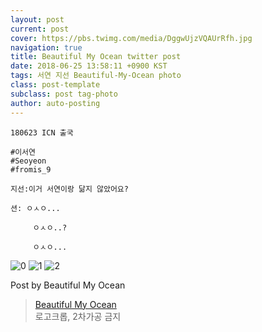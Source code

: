 ```yaml
---
layout: post
current: post
cover: https://pbs.twimg.com/media/DggwUjzVQAUrRfh.jpg
navigation: true
title: Beautiful My Ocean twitter post
date: 2018-06-25 13:58:11 +0900 KST
tags: 서연 지선 Beautiful-My-Ocean photo
class: post-template
subclass: post tag-photo
author: auto-posting
---
```


```  
180623 ICN 출국  
  
#이서연  
#Seoyeon  
#fromis_9   
  
지선:이거 서연이랑 닮지 않았어요?  
  
션: ㅇㅅㅇ...  
      
     ㅇㅅㅇ..?  
       
     ㅇㅅㅇ...  

```

![0](https://pbs.twimg.com/media/DggwQpDU0AEAJUP.jpg)
![1](https://pbs.twimg.com/media/DggwSwPVMAE_C5C.jpg)
![2](https://pbs.twimg.com/media/DggwUjzVQAUrRfh.jpg)


Post by Beautiful My Ocean

> [Beautiful My Ocean](https://twitter.com/BMO_fromis)  
  로고크롭, 2차가공 금지